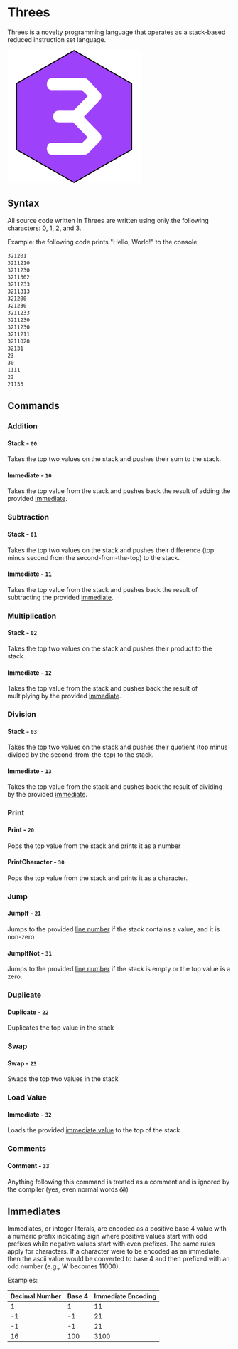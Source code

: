 # Threes

Threes is a novelty programming language that operates as a stack-based reduced instruction set language.

<img src="./logo.png" alt="Threes Logo" height=300>

## Syntax

All source code written in Threes are written using only the following characters: 0, 1, 2, and 3.

Example: the following code prints "Hello, World!" to the console

```
321201
3211210
3211230
3211302
3211233
3211313
321200
321230
3211233
3211230
3211230
3211211
3211020
32131
23
30
1111
22
21133
```

## Commands

### Addition

#### Stack - `00`

Takes the top two values on the stack and pushes their sum to the stack.

#### Immediate - `10`

Takes the top value from the stack and pushes back the result of adding the provided [immediate](#immediates).

### Subtraction

#### Stack - `01`

Takes the top two values on the stack and pushes their difference (top minus second from the second-from-the-top) to the
stack.

#### Immediate - `11`

Takes the top value from the stack and pushes back the result of subtracting the provided [immediate](#immediates).

### Multiplication

#### Stack - `02`

Takes the top two values on the stack and pushes their product to the stack.

#### Immediate - `12`

Takes the top value from the stack and pushes back the result of multiplying by the provided [immediate](#immediates).

### Division

#### Stack - `03`

Takes the top two values on the stack and pushes their quotient (top minus divided by the second-from-the-top) to the
stack.

#### Immediate - `13`

Takes the top value from the stack and pushes back the result of dividing by the provided [immediate](#immediates).

### Print

#### Print - `20`

Pops the top value from the stack and prints it as a number

#### PrintCharacter - `30`

Pops the top value from the stack and prints it as a character.

### Jump

#### JumpIf - `21`

Jumps to the provided [line number](#immediates) if the stack contains a value, and it is non-zero

#### JumpIfNot - `31`

Jumps to the provided [line number](#immediates) if the stack is empty or the top value is a zero.

### Duplicate

#### Duplicate - `22`

Duplicates the top value in the stack

### Swap

#### Swap - `23`

Swaps the top two values in the stack

### Load Value

#### Immediate - `32`

Loads the provided [immediate value](#immediates) to the top of the stack

### Comments

#### Comment - `33`

Anything following this command is treated as a comment and is ignored by the compiler (yes, even normal words 😱)

## Immediates

Immediates, or integer literals, are encoded as a positive base 4 value with a numeric prefix indicating sign where
positive values start with odd prefixes while negative values start with even prefixes. The same rules apply for
characters. If a character were to be encoded as an immediate, then the ascii value would be converted to base 4 and
then prefixed with an odd number (e.g., 'A' becomes 11000).

Examples:

| Decimal Number | Base 4 | Immediate Encoding |
| :------------- | :----- | :----------------- |
| 1              | 1      | 11                 |
| -1             | -1     | 21                 |
| -1             | -1     | 21                 |
| 16             | 100    | 3100               |

